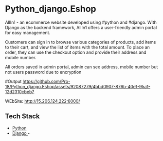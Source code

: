 # Python_django.Eshop
AllIn1 - an ecommerce website developed using #python and #django. With Django as the backend framework, 
AllIn1 offers a user-friendly admin portal for easy management.

Customers can sign in to browse various categories of products, add items to their cart, and view the list of items with the total amount. To place an order, they can use the checkout option and provide their address and mobile number.

All orders saved in admin portal, admin can see address, mobile number but not users password due to encryption

#Output
https://github.com/Pro-18/Python_django.Eshop/assets/92087279/4bbd0907-876b-40e1-95a1-12d2310cbeb7

WEbSite:
http://15.206.124.222:8000/


## Tech Stack
- <a href="https://www.python.org/" >Python</a>
- <a href="https://www.djangoproject.com/"> Django </a>
-<a >
